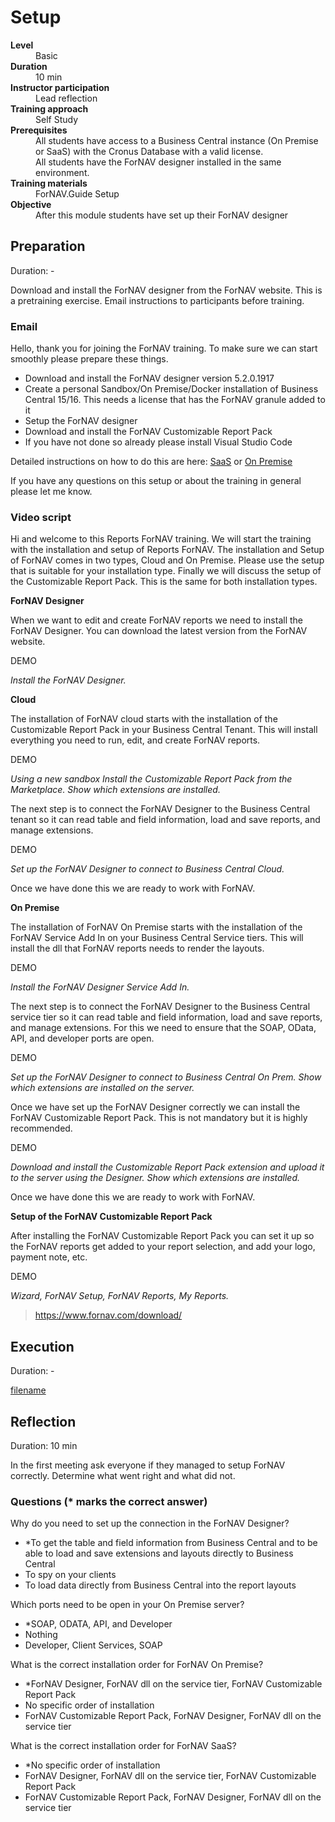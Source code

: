 # Setup
<dl>
  <dt><b>Level</b></dt>
  <dd>Basic</dd>
  <dt><b>Duration</b></dt>
  <dd>10 min</dd>
  <dt><b>Instructor participation</b></dt>
  <dd>Lead reflection</dd>
  <dt><b>Training approach</b></dt>
  <dd>Self Study</dd>
  <dt><b>Prerequisites</b></dt>
  <dd>All students have access to a Business Central instance (On Premise or SaaS) with the Cronus Database with a valid license. <br> All students have the ForNAV designer installed in the same environment.</dd>
  <dt><b>Training materials</b></dt>
  <dd>ForNAV.Guide Setup</dd>
  <dt><b>Objective</b></dt>
  <dd>After this module students have set up their ForNAV designer</dd>
</dl>

## Preparation
Duration: -

Download and install the ForNAV designer from the ForNAV website.
This is a pretraining exercise. Email instructions to participants before training.

### Email
Hello, thank you for joining the ForNAV training. To make sure we can start smoothly please prepare these things.
*	Download and install the ForNAV designer version 5.2.0.1917
*	Create a personal Sandbox/On Premise/Docker installation of Business Central 15/16. This needs a license that has the ForNAV granule added to it
*	Setup the ForNAV designer
*	Download and install the ForNAV Customizable Report Pack
*	If you have not done so already please install Visual Studio Code

Detailed instructions on how to do this are here: [SaaS](https://renebrummel.github.io/ForNAVGuide/#/ForNAVForBCSaaS/) or [On Premise](https://renebrummel.github.io/ForNAVGuide/#/ForNAVForBCOnPrem/)

If you have any questions on this setup or about the training in general please let me know.


### Video script
Hi and welcome to this Reports ForNAV training. We will start the training with the installation and setup of Reports ForNAV. The installation and Setup of ForNAV comes in two types, Cloud and On Premise. Please use the setup that is suitable for your installation type. Finally we will discuss the setup of the Customizable Report Pack. This is the same for both installation types.

**ForNAV Designer**

When we want to edit and create ForNAV reports we need to install the ForNAV Designer. You can download the latest version from the ForNAV website.

DEMO

*Install the ForNAV Designer.*

**Cloud**

The installation of ForNAV cloud starts with the installation of the Customizable Report Pack in your Business Central Tenant. This will install everything you need to run, edit, and create ForNAV reports.

DEMO

*Using a new sandbox Install the Customizable Report Pack from the Marketplace. Show which extensions are installed.*

The next step is to connect the ForNAV Designer to the Business Central tenant so it can read table and field information, load and save reports, and manage extensions.

DEMO

*Set up the ForNAV Designer to connect to Business Central Cloud.*

Once we have done this we are ready to work with ForNAV.

**On Premise**

The installation of ForNAV On Premise starts with the installation of the ForNAV Service Add In on your Business Central Service tiers. This will install the dll that ForNAV reports needs to render the layouts.

DEMO

*Install the ForNAV Designer Service Add In.*

The next step is to connect the ForNAV Designer to the Business Central service tier so it can read table and field information, load and save reports, and manage extensions. For this we need to ensure that the SOAP, OData, API, and developer ports are open.

DEMO

*Set up the ForNAV Designer to connect to Business Central On Prem. Show which extensions are installed on the server.*

Once we have set up the ForNAV Designer correctly we can install the ForNAV Customizable Report Pack. This is not mandatory but it is highly recommended.

DEMO

*Download and install the Customizable Report Pack extension and upload it to the server using the Designer. Show which extensions are installed.*

Once we have done this we are ready to work with ForNAV.


**Setup of the ForNAV Customizable Report Pack**

After installing the ForNAV Customizable Report Pack you can set it up so the ForNAV reports get added to your report selection, and add your logo, payment note, etc.

DEMO

*Wizard, ForNAV Setup, ForNAV Reports, My Reports.*

> https://www.fornav.com/download/

## Execution
Duration: -

[filename](../../Exercises/Setup.Exercise.md ':include')

## Reflection
Duration: 10 min

In the first meeting ask everyone if they managed to setup ForNAV correctly. Determine what went right and what did not.

### Questions (* marks the correct answer)
Why do you need to set up the connection in the ForNAV Designer?
* *To get the table and field information from Business Central and to be able to load and save extensions and layouts directly to Business Central
* To spy on your clients
* To load data directly from Business Central into the report layouts

Which ports need to be open in your On Premise server?
* *SOAP, ODATA, API, and Developer
* Nothing
* Developer, Client Services, SOAP

What is the correct installation order for ForNAV On Premise?
* *ForNAV Designer, ForNAV dll on the service tier, ForNAV Customizable Report Pack
* No specific order of installation
* ForNAV Customizable Report Pack, ForNAV Designer, ForNAV dll on the service tier

What is the correct installation order for ForNAV SaaS?
* *No specific order of installation
* ForNAV Designer, ForNAV dll on the service tier, ForNAV Customizable Report Pack
* ForNAV Customizable Report Pack, ForNAV Designer, ForNAV dll on the service tier
<!-- Add questions -->

